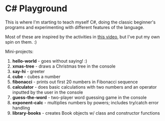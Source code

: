 # C# Playground

This is where I'm starting to teach myself C#, doing the classic beginner's programs and experimenting with different features of the language.

Most of these are inspired by the activities in [this video](https://www.youtube.com/watch?v=GhQdlIFylQ8&t=9482s), but I've put my own spin on them. :)

Mini-projects:

1. **hello-world** - goes without saying! :)
2. **xmas-tree** - draws a Christmas tree in the console
3. **say-hi** - greeter
4. **cube** - cubes a number
5. **fibonacci** - prints out first 20 numbers in Fibonacci sequence
6. **calculator** - does basic calculations with two numbers and an operator inputted by the user in the console
7. **guess-the-word** - two-player word guessing game in the console
8. **exponent-calc** - multiplies numbers by powers; includes try/catch error handling
9. **library-books** - creates Book objects w/ class and constructor functions